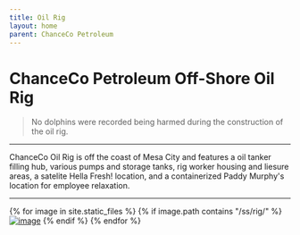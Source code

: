 ```yaml
---
title: Oil Rig
layout: home
parent: ChanceCo Petroleum
---
```


# ChanceCo Petroleum Off-Shore Oil Rig
> No dolphins were recorded being harmed during the construction of the oil rig.

---

ChanceCo Oil Rig is off the coast of Mesa City and features a oil tanker filling hub, various pumps and storage tanks, rig worker housing and liesure areas, a satelite Hella Fresh! location, and a containerized Paddy Murphy's location for employee relaxation.

---

{% for image in site.static_files %}
{% if image.path contains "/ss/rig/" %}
<a href="{{ image.path }}"><img src="{{ image.path }}" alt="image" /></a>
{% endif %}
{% endfor %}